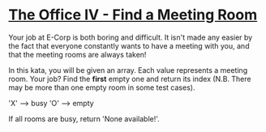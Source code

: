 # [The Office IV - Find a Meeting Room](https://www.codewars.com/kata/the-office-iv-find-a-meeting-room "https://www.codewars.com/kata/57f604a21bd4fe771b00009c")

Your job at E-Corp is both boring and difficult. It isn't made any easier by the fact that everyone constantly wants to have a meeting with you, and that the meeting rooms are always taken!

In this kata, you will be given an array. Each value represents a meeting room. Your job? Find the **first** empty one and return its index (N.B. There may be more than one empty room in some test cases). 

'X' --> busy
'O' --> empty

If all rooms are busy, return 'None available!'.